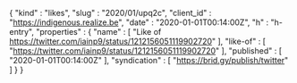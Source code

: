 {
  "kind" : "likes",
  "slug" : "2020/01/upq2c",
  "client_id" : "https://indigenous.realize.be",
  "date" : "2020-01-01T00:14:00Z",
  "h" : "h-entry",
  "properties" : {
    "name" : [ "Like of https://twitter.com/iainp9/status/1212156051119902720" ],
    "like-of" : [ "https://twitter.com/iainp9/status/1212156051119902720" ],
    "published" : [ "2020-01-01T00:14:00Z" ],
    "syndication" : [ "https://brid.gy/publish/twitter" ]
  }
}
